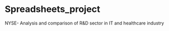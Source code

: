 # Spreadsheets_project
NYSE- Analysis and comparison of R&amp;D sector in IT and healthcare industry

